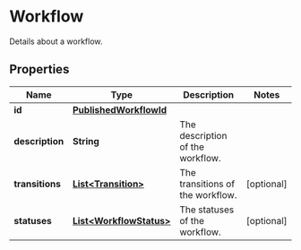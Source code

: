 

# Workflow

Details about a workflow.
## Properties

Name | Type | Description | Notes
------------ | ------------- | ------------- | -------------
**id** | [**PublishedWorkflowId**](PublishedWorkflowId.md) |  | 
**description** | **String** | The description of the workflow. | 
**transitions** | [**List&lt;Transition&gt;**](Transition.md) | The transitions of the workflow. |  [optional]
**statuses** | [**List&lt;WorkflowStatus&gt;**](WorkflowStatus.md) | The statuses of the workflow. |  [optional]



